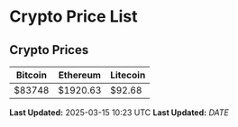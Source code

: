 # Crypto Price List

## Crypto Prices
| Bitcoin | Ethereum | Litecoin |
| ------- | -------- | -------- |
| $83748 | $1920.63 | $92.68 |
**Last Updated:** 2025-03-15 10:23 UTC
**Last Updated:** $DATE$
